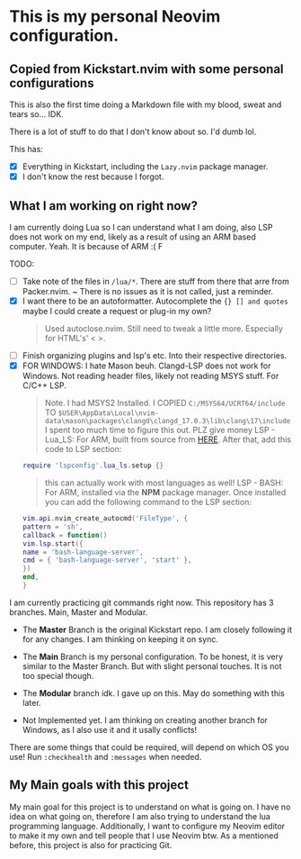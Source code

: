 # This is my personal Neovim configuration.
## Copied from Kickstart.nvim with some personal configurations

This is also the first time doing a Markdown file with my blood, sweat and tears so... IDK.

There is a lot of stuff to do that I don't know about so. I'd dumb lol.

This has:

- [x] Everything in Kickstart, including the `Lazy.nvim` package manager.
- [x] I don't know the rest because I forgot.

## What I am working on right now?

I am currently doing Lua so I can understand what I am doing, also LSP does not work on my end, likely as a result of using an ARM based computer. Yeah. It is because of ARM :( F

TODO:
- [ ] Take note of the files in `/lua/*`. There are stuff from there that arre from Packer.nvim. ~ There is no issues as it is not called, just a reminder.
- [x] I want there to be an autoformatter. Autocomplete the `{} [] and quotes` maybe I could create a request or plug-in my own?
  > Used autoclose.nvim. Still need to tweak a little more. Especially for HTML's' < >.
- [ ] Finish organizing plugins and lsp's etc. Into their respective directories.
- [x] FOR WINDOWS: I hate Mason beuh. Clangd-LSP does not work for Windows. Not reading header files, likely not reading MSYS stuff. For C/C++ LSP.
  > Note. I had MSYS2 Installed. I COPIED `C:/MSYS64/UCRT64/include` TO `$USER\AppData\Local\nvim-data\mason\packages\clangd\clangd_17.0.3\lib\clang\17\include`
  > I spent too much time to figure this out. PLZ give money
  > LSP - Lua_LS: For ARM, built from source from [HERE](https://luals.github.io/#neovim-install). After that, add this code to LSP section:
  ```lua
  require 'lspconfig'.lua_ls.setup {}
  ``` 
   > this can actually work with most languages as well! 
  > LSP - BASH: For ARM, installed via the **NPM** package manager. Once installed you can add the following command to the LSP section:
  ```lua
  vim.api.nvim_create_autocmd('FileType', {
  pattern = 'sh',
  callback = function()
  vim.lsp.start({
  name = 'bash-language-server',
  cmd = { 'bash-language-server', 'start' },
  })
  end,
  }  
  ```

I am currently practicing git commands right now. This repository has 3 branches. Main, Master and Modular. 

- The **Master** Branch is the original Kickstart repo. I am closely following it for any changes. I am thinking on keeping it on sync.

- The **Main** Branch is my personal configuration. To be honest, it is very similar to the Master Branch. But with slight personal touches. It is not too special though.

- The **Modular** branch idk. I gave up on this. May do something with this later.

- Not Implemented yet. I am thinking on creating another branch for Windows, as I also use it and it usally conflicts!

There are some things that could be required, will depend on which OS you use! Run `:checkhealth` and `:messages` when needed. 

## My Main goals with this project

My main goal for this project is to understand on what is going on. I have no idea on what going on, therefore I am also trying to understand the lua programming language. Additionally, I want to configure my Neovim editor to make it my own and tell people that I use Neovim btw. As a mentioned before, this project is also for practicing Git.
